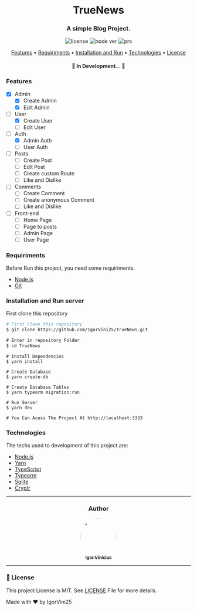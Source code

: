 <h1 align="center">TrueNews</h1>
<h3 align="center">A simple Blog Project.</h3>
<div align="center">

![license](https://img.shields.io/static/v1?label=license&message=MIT&color=blue)
![node ver](https://img.shields.io/static/v1?label=Node&message=14.18.1&color=blue)
![prs](https://img.shields.io/static/v1?label=PRs&message=welcome&color=green)
  
</div>

<p align="center">
 <a href="#features">Features</a> •
 <a href="#requiriments">Requiriments</a> • 
 <a href="##installation-and-run-server">Installation and Run</a> • 
 <a href="#technologies">Technologies</a> •
 <a href="#memo-license">License</a>
</p>

<h4 align="center"> 
	🚧 In Development...  🚧
</h4>

### Features

- [x] Admin
  - [x] Create Admin
  - [x] Edit Admin
  
- [ ] User
  - [x] Create User
  - [ ] Edit User

- [ ] Auth
  - [x] Admin Auth
  - [ ] User Auth

- [ ] Posts
  - [ ] Create Post
  - [ ] Edit Post
  - [ ] Create custom Route
  - [ ] Like and Dislike

- [ ] Comments
  - [ ] Create Comment
  - [ ] Create anonymous Comment
  - [ ] Like and Dislike

- [ ] Front-end
  - [ ] Home Page
  - [ ] Page to posts
  - [ ] Admin Page
  - [ ] User Page
 
 ### Requiriments
 
 Before Run this project, you need some requiriments.
 - [Node.js](https://nodejs.org/en/)
 - [Git](https://git-scm.com)

### Installation and Run server

First clone this repository
```bash
# First clone this repository
$ git clone https://github.com/IgorVini25/TrueNews.git
```

```cmd
# Enter in repository Folder
$ cd TrueNews
```

```node
# Install Dependencies
$ yarn install

# Create Database
$ yarn create-db

# Create Database Tables
$ yarn typeorm migration:run

# Run Server
$ yarn dev

# You Can Acess The Project At http://localhost:3333
```

### Technologies

The techs used to development of this project are:

- [Node.js](https://nodejs.org/en/)
- [Yarn](https://yarnpkg.com/)
- [TypeScript](https://www.typescriptlang.org/)
- [Typeorm](https://typeorm.io/#/)
- [Sqlite](https://www.sqlite.org/index.html)
- [Cryptr](https://www.npmjs.com/package/cryptr)

---

<div align="center">
 <h3>Author</h3>
 <a href="https://github.com/IgorVini25">
  <img style="border-radius: 50%;" src="https://github.com/IgorVini25.png" width="100px;" alt=""/>
  <br />
  <sub><b>Igor Vinicius</b></sub>
 </a>
</div>

---

### :memo: License

This project License is MIT. See [LICENSE](LICENSE) File for more details.

Made with ♥ by IgorVini25
